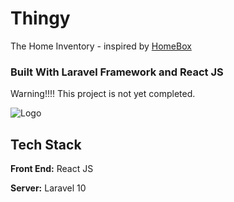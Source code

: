 # Thingy

The Home Inventory - inspired by [HomeBox](https://github.com/hay-kot/homebox)

### Built With Laravel Framework and React JS

Warning!!!! This project is not yet completed.

![Logo](https://raw.githubusercontent.com/laravel/art/master/logo-lockup/5%20SVG/2%20CMYK/1%20Full%20Color/laravel-logolockup-cmyk-red.svg)

## Tech Stack

**Front End:** React JS

**Server:** Laravel 10
